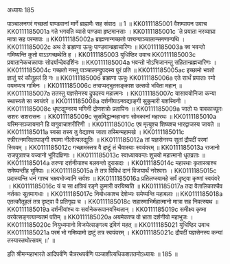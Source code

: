अध्यायः 185

पाञ्चालनगरं गच्छतां पाण्डवानां मार्गे ब्राह्मणैः सह संवादः ॥ 1 ॥
KK0111185001	वैशम्पायन उवाच 
KK0111185001a	गते भगवति व्यासे पाण्डवा हृष्टमानसाः ।
KK0111185001c	`ते प्रयाता नरव्याघ्रा मात्रा सह परन्तपाः ॥
KK0111185002a	ब्राह्मणान्गच्छतो पश्यन्पाञ्चालान्सगणान्पथि ।
KK0111185002c	अथ ते ब्राह्मणा ऊचुः पाण्डवान्ब्रह्मचारिणः ॥
KK0111185003a	क्व भवन्तो गमिष्यन्ति कुतो वाऽऽगच्छथेति ह ।
KK0111185003	युधिष्ठिर उवाच 
KK0111185003c	प्रयातानेकचक्रायाः सोदर्यान्देवदर्शिनः ॥
KK0111185004a	भवन्तो नोऽभिजानन्तु सहितान्ब्रह्मचारिणः ।
KK0111185004c	गच्छतो नस्तु पाञ्चालान्द्रुपदस्य पुरं प्रति ॥
KK0111185005ac	इच्छामो भवतो ज्ञातुं परं कौतूहलं हि नः ॥
KK0111185006	ब्राह्मणा ऊचुः 
KK0111185006a	एते सार्धं प्रयाताः स्मो वयमप्यत्र गामिनः ।
KK0111185006c	तत्राप्यद्भुतसङ्काश उत्सवो भविता महान् ॥
KK0111185007a	ततस्तु यज्ञसेनस्य द्रुपदस्य महात्मनः ।
KK0111185007c	यासावयोनिजा कन्या स्थास्यते सा स्वयंवरे ॥
KK0111185008a	दर्शनीयाऽनवद्याङ्गी सुकुमारी यशस्विनी ।
KK0111185008c	धृष्टद्युम्नस्य भगिनी द्रोणशत्रोः प्रतापिनः ॥
KK0111185009a	जातो यः पावकाच्छूरः सशरः सशरासनः ।
KK0111185009c	सुसमिद्धान्महाभागः सोमकानां महारथः ॥
KK0111185010a	यस्मिन्सञ्जायमाने हि वागुवाचाशरीरिणी ।
KK0111185010c	एष मृत्युश्च शिष्यश्च भारद्वाजस्य जायते ॥
KK0111185011a	स्वसा तस्य तु वेद्याश्च जाता तस्मिन्महामखे ।
KK0111185011c	स्त्रीरत्नमसितापाङ्गी श्यामा नीलोत्पलद्युतिः ॥
KK0111185012a	तां यज्ञसेनस्य सुतां द्रौपदीं परमां स्त्रियम् ।
KK0111185012c	गच्छामस्तत्र वै द्रष्टुं तं चैवास्याः स्वयंवरम् ॥
KK0111185013a	राजानो राजपुत्राश्च यज्वानो भूरिदक्षिणाः ।
KK0111185013c	स्वाध्यायवन्तः शुचयो महात्मानो धृतव्रताः ॥
KK0111185014a	तरुणा दर्शनीयाश्च बलवन्तो दुरासदाः ।
KK0111185014c	महारथाः कृतास्त्राश्च समेष्यन्तीह भूमिपाः ॥
KK0111185015a	ते तत्र विविधं दानं विजयार्थं नरेश्वराः ।
KK0111185015c	प्रदास्यन्ति धनं गाश्च भक्ष्यभोज्यानि सर्वशः ॥
KK0111185016a	प्रतिलप्स्यामहे सर्वं दृष्ट्वा कृष्णां स्वयंवरे ।
KK0111185016c	यं च सा क्षत्रियं रङ्गे कुमारी वरयिष्यति ॥
KK0111185017a	तदा वैतालिकाश्चैव नर्तकाः सूतमागधाः ।
KK0111185017c	निबोधकाश्च देशेभ्यः समेष्यन्ति महाबलाः ॥
KK0111185018a	एतत्कौतूहलं तत्र दृष्ट्वा वै प्रतिगृह्य च ।
KK0111185018c	सहास्माभिर्महात्मानो मात्रा सह निवत्स्यथ ॥
KK0111185019a	दर्शनीयांश्च वः सर्वानेकरूपानवस्थितान् ।
KK0111185019c	समीक्ष्य कृष्मा वरयेत्सङ्गत्यान्यतमं पतिम् ॥
KK0111185020a	अयमेकश्च वो भ्राता दर्शनीयो महाभुजः ।
KK0111185020c	नियुध्यमानो विजयेत्सङ्गत्य द्रविणं महत् ॥
KK0111185021	युधिष्ठिर उवाच 
KK0111185021a	परमं भो गमिष्यामो द्रष्टुं तत्र स्वयंवरम् ।
KK0111185021c	द्रौपदीं यज्ञसेनस्य कन्यां तस्यास्तथोत्सवम् ॥' ॥

इति श्रीमन्महाभारते आदिपर्वणि चैत्ररथपर्वणि पञ्चाशीत्यधिकशततमोऽध्यायः ॥ 185 ॥
